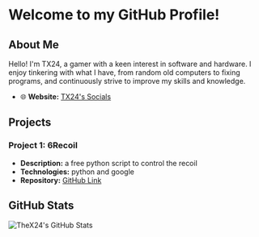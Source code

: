 # Welcome to my GitHub Profile!

## About Me

Hello! I'm TX24, a gamer with a keen interest in software and hardware. I enjoy tinkering with what I have, from random old computers to fixing programs, and continuously strive to improve my skills and knowledge.

- 🌐 **Website:** [TX24's Socials](https://guns.lol/tx24/)

## Projects

### Project 1: 6Recoil
- **Description:** a free python script to control the recoil
- **Technologies:** python and google
- **Repository:** [GitHub Link](https://github.com/TheX24/6recoil)

## GitHub Stats

![TheX24's GitHub Stats](https://github-readme-stats.vercel.app/api?username=TheX24&show_icons=true&theme=radical)
